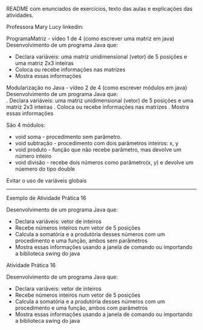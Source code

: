 
README com enunciados de exercícios, texto das aulas e explicações das atividades.

Professora Mary Lucy
linkedin: 

ProgramaMatriz - vídeo 1 de 4
(como escrever uma matriz em java)
Desenvolvimento de um programa Java que:
- Declara variáveis: uma matriz unidimensional (vetor) de 5 posições e uma matriz 2x3 inteiras
- Coloca ou recebe informações nas matrizes
- Mostra essas informações

Modularização no Java - vídeo 2 de 4
(como escrever módulos em java)
Desenvolvimento de um programa Java que:\
. Declara variáveis: uma matriz unidimensional (vetor) de 5 posições e uma matriz 2x3 inteiras
. Coloca ou recebe informações nas matrizes
. Mostra essas informações

São 4 módulos:
 - void soma - procedimento sem parâmetro.
 - void subtração - procedimento com dois parâmetros inteiros: x, y
 - void produto - função que não recebe parâmetro, mas devolve um número inteiro
 - void divisão - recebe dois números como parâmetro(x, y) e devolve um núemero do tipo double

Evitar o uso de variáveis globais

---

Exemplo de Atividade Prática 16

Desenvolvimento de um programa Java que:
- Declara variáveis: vetor de inteiros
- Recebe números inteiros num vetor de 5 posições
- Calcula a somatória e a produtória desses números com um procedimento e uma função, ambos sem parâmetros
- Mostra essas informações usando a janela de comando ou importando a biblioteca swing do java

Atividade Prática 16

Desenvolvimento de um programa Java que:
- Declara variáveis: vetor de inteiros
- Recebe números inteiros num vetor de 5 posições
- Calcula a somatória e a produtória desses números com um procedimento e uma função, ambos com parâmetros
- Mostra essas informações usando a janela de comando ou importando a biblioteca swing do java


